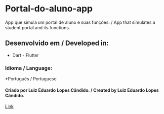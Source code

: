 # Portal-do-aluno-app
App que simula um portal de aluno e suas funções. / App that simulates a student portal and its functions.

## Desenvolvido em / Developed in:
* Dart - Flutter

### Idioma / Language:
*Português / Portuguese

#### Criado por Luiz Eduardo Lopes Cândido. / Created by Luiz Eduardo Lopes Cândido.
[Link](https://github.com/luiz-eduardo-dev)
